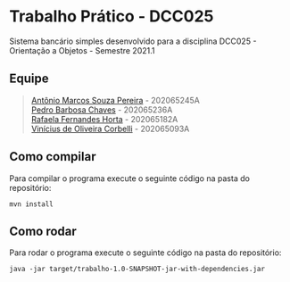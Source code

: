 # Trabalho Prático - DCC025

Sistema bancário simples desenvolvido para a disciplina DCC025 - Orientação a Objetos - Semestre 2021.1

## Equipe

> [Antônio Marcos Souza Pereira](https://github.com/antoniomarcossouza) - 202065245A\
> [Pedro Barbosa Chaves](https://github.com/PedroBChaves) - 202065236A\
> [Rafaela Fernandes Horta](https://github.com/rafafhorta) - 202065182A\
> [Vinícius de Oliveira Corbelli](https://github.com/ViniciusCorbelli) - 202065093A

## Como compilar

Para compilar o programa execute o seguinte código na pasta do repositório:

```
mvn install
```

## Como rodar

Para rodar o programa execute o seguinte código na pasta do repositório:

```
java -jar target/trabalho-1.0-SNAPSHOT-jar-with-dependencies.jar
```

